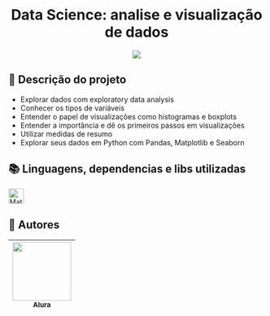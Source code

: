 <h1 align="center"> Data Science: analise e visualização de dados </h1>

<p align="center">
   <img src="http://img.shields.io/static/v1?label=STATUS&message=CONCLUIDO&color=GREEN&style=for-the-badge"/>
</p>

## :open_file_folder: Descrição do projeto 
<ul>
  <li>Explorar dados com exploratory data analysis</li>
  <li>Conhecer os tipos de variáveis</li>
  <li>Entender o papel de visualizações como histogramas e boxplots</li>
  <li>Entender a importância e dê os primeiros passos em visualizações</li>
  <li>Utilizar medidas de resumo</li>
  <li>Explorar seus dados em Python com Pandas, Matplotlib e Seaborn</li>
</ul>

## :books: Linguagens, dependencias e libs utilizadas
<div style="display: inline_block">
     <img align="center" alt="Mateus-Python" height="30" width="30" src="https://cdn.jsdelivr.net/gh/devicons/devicon/icons/python/python-original.svg" />
</div>      

## :raising_hand: Autores
| [<img src="https://user-images.githubusercontent.com/106707389/187273477-45a53362-7158-4c5e-b0f5-68c92aec9182.png" width=115><br><sub>Alura</sub>](https://www.alura.com.br) |
| :---: |





